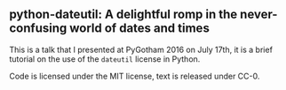## python-dateutil: A delightful romp in the never-confusing world of dates and times

This is a talk that I presented at PyGotham 2016 on July 17th, it is a brief tutorial on the use of the `dateutil` license in Python.

Code is licensed under the MIT license, text is released under CC-0.